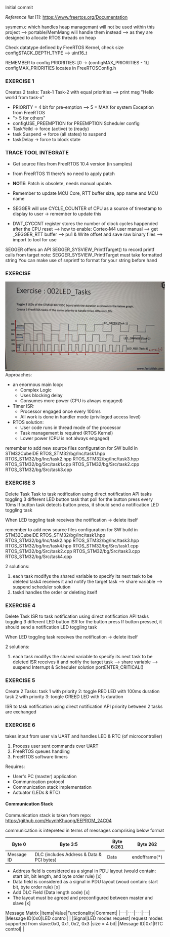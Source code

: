 Initial commit

*Reference list*
[1]: https://www.freertos.org/Documentation 


sysmem.c which handles heap managemant will not be used within this project 
--> portable/MemMang will handle them instead 
--> as they are designed to allocate RTOS threads on heap

Check datatype defined by FreeRTOS Kernel, check size
  configSTACK_DEPTH_TYPE --> uint16_t

REMEMBER to config PRIORITIES: [0 -> (configMAX_PRIORITIES - 1)]
configMAX_PRIORITIES locates in FreeRTOSConfig.h

### EXERCISE 1
Creates 2 tasks: 
Task-1
Task-2
with equal priorities --> print msg "Hello world from task-x"
- PRIORITY = 4 bit for pre-emption --> 5 = MAX for system Exception from FreeRTOS
- "> 5 for others"
- configUSE_PREEMPTION for PREEMPTION Scheduler config
- TaskYeild -> force (active) to (ready)
- task Suspend  -> force (all states) to suspend
- taskDelay -> force to block state

### TRACE TOOL INTEGRATE
- Get source files from FreeRTOS 10.4 version (in samples)
- from FreeRTOS 11 there's no need to apply patch

- **NOTE**: Patch is obsolete, needs manual update. 

- Remember to update MCU Core, RTT buffer size, app name and MCU name
- SEGGER will use CYCLE_COUNTER of CPU as a source of timestamp to display to user -> remember to update this   
- DWT_CYCCNT register stores the number of clock cycles happended after the CPU reset 
--> how to enable: Cortex-M4 user manual
--> get _SEGGER_RTT buffer --> pu1 & Write offset and save raw binary files 
--> import to tool for use

SEGGER offers an API SEGGER_SYSVIEW_PrintfTarget() to record printf calls from target
note: SEGGER_SYSVIEW_PrintfTarget must take formatted string
You can make use of snprintf to format for your string before hand

### EXERCISE 
![Exercise 2: Blink LED](./resource/exercise_2.jpg)
Approaches: 
- an enormous main loop: 
  + Complex Logic 
  + Uses blocking delay  
  + Consumes more power (CPU is always engaged)
- Timer ISR:
  + Processor engaged once every 100ms 
  + All work is done in handler mode (privileged access level)
- RTOS solution:
  + User code runs in thread mode of the processor 
  + Task management is required (RTOS Kernel)
  + Lower power (CPU is not always engaged)


remember to add new source files configuration for SW build in STM32CubeIDE
RTOS_STM32/bg/Inc/task1.hpp 
RTOS_STM32/bg/Inc/task2.hpp 
RTOS_STM32/bg/Inc/task3.hpp 
RTOS_STM32/bg/Src/task1.cpp 
RTOS_STM32/bg/Src/task2.cpp 
RTOS_STM32/bg/Src/task3.cpp 

### EXERCISE 3
Delete Task
Task to task notification using direct notification API
tasks toggling 3 different LED 
button task that poll for the button press every 10ms 
If button task detects button press, it should send a notification LED toggling task

When LED toggling task receives the notification -> delete itself

remember to add new source files configuration for SW build in STM32CubeIDE
RTOS_STM32/bg/Inc/task1.hpp 
RTOS_STM32/bg/Inc/task2.hpp 
RTOS_STM32/bg/Inc/task3.hpp 
RTOS_STM32/bg/Inc/task4.hpp 
RTOS_STM32/bg/Src/task1.cpp 
RTOS_STM32/bg/Src/task2.cpp 
RTOS_STM32/bg/Src/task3.cpp 
RTOS_STM32/bg/Src/task4.cpp 

2 solutions: 
1. each task modifys the shared variable to specify its next task to be deleted
task4 receives it and notify the target task
--> share variable 
--> suspend scheduler solution
2. task4 handles the order or deleting itself

### EXERCISE 4
Delete Task
ISR to task notification using direct notification API
tasks toggling 3 different LED 
button ISR for the button press 
If button pressed, it should send a notification LED toggling task

When LED toggling task receives the notification -> delete itself

2 solutions: 
1. each task modifys the shared variable to specify its next task to be deleted
ISR receives it and notify the target task
--> share variable 
--> suspend Interrupt & Scheduler solution
portENTER_CRITICAL()

### EXERCISE 5
Create 2 Tasks: 
task 1 with priority 2: toggle RED LED with 100ms duration 
task 2 with priority 3: toogle GREED LED with 1s duration

ISR to task notification using direct notification API
priority between 2 tasks are exchanged

### EXERCISE 6
takes input from user via UART and handles LED & RTC (of microcontroller)
1. Process user sent commands over UART 
2. FreeRTOS queues handling
3. FreeRTOS software timers

Requires: 
- User's PC (master) application
- Communication protocol
- Communication stack implementation
- Actuator (LEDs & RTC)

#### Communication Stack
Communication stack is taken from repo: https://github.com/HuynhKhuong/EEPROM_24C04

communication is intepreted in terms of messages comprising below format

|Byte 0|Byte 3:5|Byte 6:261|Byte 262|
|---|---|---|---|
|Message ID|DLC (includes Address & Data & PCI bytes)|Data|endofframe(*)|

+ Address field is considered as a signal in PDU layout (would contain: start bit, bit length, and byte order rule) [x]
+ Data  field  is considered as a signal in PDU layout (woud contain: start bit, byte order rule) [x]
+ Add DLC Field (Data length code) [x]
+ The layout must be agreed and preconfigured between master and slave [x]

Message Matrix
|Items|Value|Functionality|Comment|
|---|---|---|---|
|Message ID|0x0|LED control| |
|Signal|LED modes request| request modes supported from slave:0x0, 0x1, 0x2, 0x3 |size = 4 bit|
|Message ID|0x1|RTC control| |

